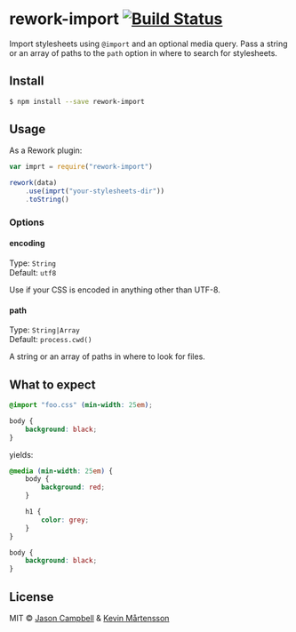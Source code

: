 # rework-import [![Build Status](https://travis-ci.org/kevva/rework-inline.svg?branch=master)](https://travis-ci.org/kevva/rework-inline)

Import stylesheets using `@import` and an optional media query. Pass a string or
an array of paths to the `path` option in where to search for stylesheets.

## Install

```bash
$ npm install --save rework-import
```

## Usage

As a Rework plugin:

```js
var imprt = require("rework-import")

rework(data)
    .use(imprt("your-stylesheets-dir"))
    .toString()
```

### Options

#### encoding

Type: `String`  
Default: `utf8`

Use if your CSS is encoded in anything other than UTF-8.

#### path

Type: `String|Array`  
Default: `process.cwd()`

A string or an array of paths in where to look for files.

## What to expect

```css
@import "foo.css" (min-width: 25em);

body {
    background: black;
}
```

yields:

```css
@media (min-width: 25em) {
    body {
        background: red;
    }

    h1 {
        color: grey;
    }
}

body {
    background: black;
}
```

## License

MIT © [Jason Campbell](https://github.com/jxson) & [Kevin Mårtensson](http://kevinmartensson.com)
